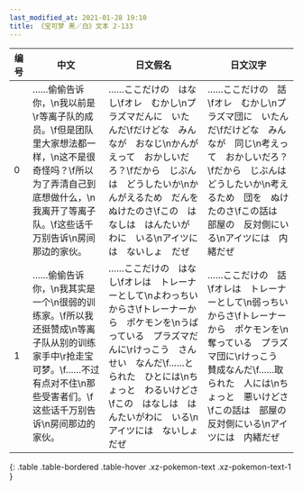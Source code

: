 ```yaml
---
last_modified_at: 2021-01-28 19:10
title: 《宝可梦 黑／白》文本 2-133
---
```

| 编号 | 中文 | 日文假名 | 日文汉字 |
| ---- | ---- | ---- | --- |
| 0 | ……偷偷告诉你，\n我以前是\r等离子队的成员。\f但是团队里大家想法都一样，\n这不是很奇怪吗？\f所以为了弄清自己到底想做什么，\n我离开了等离子队。\f这些话千万别告诉\n房间那边的家伙。 | ……ここだけの　はなし\fオレ　むかし\nプラズマだんに　いたんだ\fだけどな　みんなが　おなじ\nかんがえって　おかしいだろ？\fだから　じぶんは　どうしたいか\nかんがえるため　だんを　ぬけたのさ\fこの　はなしは　はんたいがわに　いる\nアイツには　ないしょ　だぜ | ……ここだけの　話\fオレ　むかし\nプラズマ団に　いたんだ\fだけどな　みんなが　同じ\n考えって　おかしいだろ？\fだから　じぶんは　どうしたいか\n考えるため　団を　ぬけたのさ\fこの話は　部屋の　反対側にいる\nアイツには　内緒だぜ |
| 1 | ……偷偷告诉你，\n我其实是一个\n很弱的训练家。\f所以我还挺赞成\n等离子队从别的训练家手中\r抢走宝可梦。\f……不过有点对不住\n那些受害者们。\f这些话千万别告诉\n房间那边的家伙。 | ……ここだけの　はなし\fオレは　トレーナーとして\nよわっちいからさ\fトレーナーから　ポケモンを\nうばっている　プラズマだんに\rけっこう　さんせい　なんだ\f……とられた　ひとには\nちょっと　わるいけどさ\fこの　はなしは　はんたいがわに　いる\nアイツには　ないしょ　だぜ | ……ここだけの　話\fオレは　トレーナーとして\n弱っちいからさ\fトレーナーから　ポケモンを\n奪っている　プラズマ団に\rけっこう　賛成なんだ\f……取られた　人には\nちょっと　悪いけどさ\fこの話は　部屋の　反対側にいる\nアイツには　内緒だぜ |
{: .table .table-bordered .table-hover .xz-pokemon-text .xz-pokemon-text-1 }
